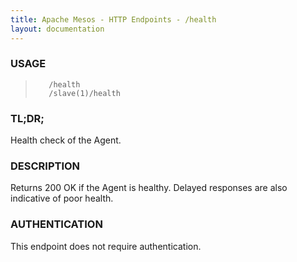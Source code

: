 ```yaml
---
title: Apache Mesos - HTTP Endpoints - /health
layout: documentation
---
```

<!--- This is an automatically generated file. DO NOT EDIT! --->

### USAGE ###
>        /health
>        /slave(1)/health

### TL;DR; ###
Health check of the Agent.

### DESCRIPTION ###
Returns 200 OK if the Agent is healthy.
Delayed responses are also indicative of poor health.


### AUTHENTICATION ###
This endpoint does not require authentication.